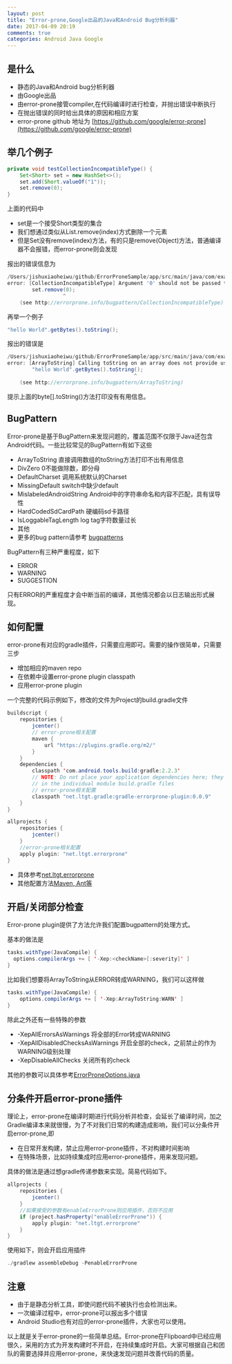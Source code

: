```yaml
---
layout: post
title: "Error-prone,Google出品的Java和Android Bug分析利器"
date: 2017-04-09 20:19
comments: true
categories: Android Java Google
---
```

## 是什么
  * 静态的Java和Android bug分析利器
  * 由Google出品
  * 由error-prone接管compiler,在代码编译时进行检查，并抛出错误中断执行
  * 在抛出错误的同时给出具体的原因和相应方案
  * error-prone github 地址为 [https://github.com/google/error-prone](https://github.com/google/error-prone)

<!--more-->

## 举几个例子
```java
private void testCollectionIncompatibleType() {
    Set<Short> set = new HashSet<>();
    set.add(Short.valueOf("1"));
    set.remove(0);
}
```

上面的代码中

  * set是一个接受Short类型的集合
  * 我们想通过类似从List.remove(index)方式删除一个元素
  * 但是Set没有remove(index)方法，有的只是remove(Object)方法，普通编译器不会报错，而error-prone则会发现

报出的错误信息为
```java
/Users/jishuxiaoheiwu/github/ErrorProneSample/app/src/main/java/com/example/jishuxiaoheiwu/errorpronesample/MainActivity.java:24: 
error: [CollectionIncompatibleType] Argument '0' should not be passed to this method; its type int is not compatible with its collection's type argument Short
        set.remove(0);
                  ^
    (see http://errorprone.info/bugpattern/CollectionIncompatibleType)
```


再举一个例子
```java
"hello World".getBytes().toString();
```
报出的错误是
```java
/Users/jishuxiaoheiwu/github/ErrorProneSample/app/src/main/java/com/example/jishuxiaoheiwu/errorpronesample/MainActivity.java:16: 
error: [ArrayToString] Calling toString on an array does not provide useful information
        "hello World".getBytes().toString();
                                         ^
    (see http://errorprone.info/bugpattern/ArrayToString)
```
提示上面的byte[].toString()方法打印没有有用信息。

## BugPattern
Error-prone是基于BugPattern来发现问题的，覆盖范围不仅限于Java还包含Android代码。一些比较常见的BugPattern有如下这些

  * ArrayToString 直接调用数组的toString方法打印不出有用信息
  * DivZero 0不能做除数，即分母
  * DefaultCharset 调用系统默认的Charset
  * MissingDefault switch中缺少default
  * MislabeledAndroidString Android中的字符串命名和内容不匹配，具有误导性
  * HardCodedSdCardPath 硬编码sd卡路径
  * IsLoggableTagLength log tag字符数量过长
  * 其他
  * 更多的bug pattern请参考 [bugpatterns](https://github.com/google/error-prone/tree/master/core/src/main/java/com/google/errorprone/bugpatterns)

BugPattern有三种严重程度，如下


  * ERROR 
  * WARNING
  * SUGGESTION

只有ERROR的严重程度才会中断当前的编译，其他情况都会以日志输出形式展现。


## 如何配置
error-prone有对应的gradle插件，只需要应用即可。需要的操作很简单，只需要三步

  * 增加相应的maven repo
  * 在依赖中设置error-prone plugin classpath
  * 应用error-prone plugin

一个完整的代码示例如下，修改的文件为Project的build.gradle文件
```java
buildscript {
    repositories {
        jcenter()
        // error-prone相关配置
        maven {
            url "https://plugins.gradle.org/m2/"
        }
    }
    dependencies {
        classpath 'com.android.tools.build:gradle:2.2.3'
        // NOTE: Do not place your application dependencies here; they belong
        // in the individual module build.gradle files
        // error-prone相关配置
        classpath "net.ltgt.gradle:gradle-errorprone-plugin:0.0.9"
    }
}

allprojects {
    repositories {
        jcenter()
    }
    //error-prone相关配置
    apply plugin: "net.ltgt.errorprone"
}
```  

  * 具体参考[net.ltgt.errorprone](https://plugins.gradle.org/plugin/net.ltgt.errorprone)
  * 其他配置方法[Maven, Ant等](http://errorprone.info/docs/installation)

## 开启/关闭部分检查
Error-prone plugin提供了方法允许我们配置bugpattern的处理方式。

基本的做法是
```java
tasks.withType(JavaCompile) {
  options.compilerArgs += [ '-Xep:<checkName>[:severity]' ]
}
```

比如我们想要将ArrayToString从ERROR转成WARNING，我们可以这样做
```java
tasks.withType(JavaCompile) {
    options.compilerArgs += [ '-Xep:ArrayToString:WARN' ]
}
```

除此之外还有一些特殊的参数

  * -XepAllErrorsAsWarnings 将全部的Error转成WARNING
  * -XepAllDisabledChecksAsWarnings 开启全部的check，之前禁止的作为WARNING级别处理
  * -XepDisableAllChecks  关闭所有的check

其他的参数可以具体参考[ErrorProneOptions.java](https://github.com/google/error-prone/blob/master/check_api/src/main/java/com/google/errorprone/ErrorProneOptions.java)

## 分条件开启error-prone插件
理论上，error-prone在编译时期进行代码分析并检查，会延长了编译时间，加之Gradle编译本来就很慢，为了不对我们日常的构建造成影响，我们可以分条件开启error-prone,即

  * 在日常开发构建，禁止应用error-prone插件，不对构建时间影响
  * 在特殊场景，比如持续集成时应用error-prone插件，用来发现问题。

具体的做法是通过想gradle传递参数来实现。简易代码如下。

```java
allprojects {
    repositories {
        jcenter()
    }
    //如果接受的参数有enableErrorProne则应用插件，否则不应用
    if (project.hasProperty("enableErrorProne")) {
        apply plugin: "net.ltgt.errorprone"
    }
}
```
使用如下，则会开启应用插件
```java
./gradlew assembleDebug -PenableErrorProne
```

## 注意
  * 由于是静态分析工具，即使问题代码不被执行也会检测出来。
  * 一次编译过程中，error-prone可以报出多个错误
  * Android Studio也有对应的error-prone插件，大家也可以使用。


以上就是关于error-prone的一些简单总结。Error-prone在Flipboard中已经应用很久，采用的方式为开发构建时不开启，在持续集成时开启。大家可根据自己和团队的需要选择并应用error-prone，来快速发现问题并改善代码的质量。
